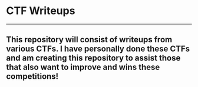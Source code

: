 # CTF Writeups
---
This repository will consist of writeups from various CTFs. I have personally done these CTFs and am creating this repository to assist those that also want to improve and wins these competitions!
---
